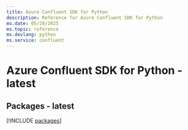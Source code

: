 ```yaml
---
title: Azure Confluent SDK for Python
description: Reference for Azure Confluent SDK for Python
ms.date: 05/29/2025
ms.topic: reference
ms.devlang: python
ms.service: confluent
---
```

# Azure Confluent SDK for Python - latest
## Packages - latest
[!INCLUDE [packages](confluent-index.md)]